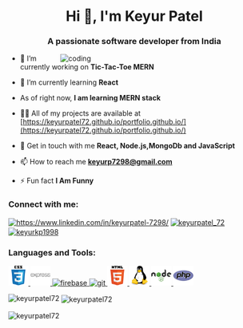 <h1 align="center">Hi 👋, I'm Keyur Patel</h1>
<h3 align="center">A passionate software developer from India</h3>

<img align="right" alt="coding" width="400" src="https://i2.wp.com/developers.giphy.com/branch/master/static/api-c99e353f761d318322c853c03ebcf21b.gif">


- 🔭 I’m currently working on **Tic-Tac-Toe MERN**

- 🌱 I’m currently learning **React**

- As of right now, **I am learning MERN stack**

- 👨‍💻 All of my projects are available at [https://keyurpatel72.github.io/portfolio.github.io/](https://keyurpatel72.github.io/portfolio.github.io/)

- 💬 Get in touch with me **React, Node.js,MongoDb and JavaScript**

- 📫 How to reach me **keyurp7298@gmail.com**

  

- ⚡ Fun fact **I Am Funny**

<h3 align="left">Connect with me:</h3>
<p align="left">
<a href="https://linkedin.com/in/https://www.linkedin.com/in/keyurpatel-7298/" target="blank"><img align="center" src="https://raw.githubusercontent.com/rahuldkjain/github-profile-readme-generator/master/src/images/icons/Social/linked-in-alt.svg" alt="https://www.linkedin.com/in/keyurpatel-7298/" height="30" width="40" /></a>
<a href="https://www.leetcode.com/keyurpatel_72" target="blank"><img align="center" src="https://raw.githubusercontent.com/rahuldkjain/github-profile-readme-generator/master/src/images/icons/Social/leet-code.svg" alt="keyurpatel_72" height="30" width="40" /></a>
<a href="https://auth.geeksforgeeks.org/user/keyurkp1998" target="blank"><img align="center" src="https://raw.githubusercontent.com/rahuldkjain/github-profile-readme-generator/master/src/images/icons/Social/geeks-for-geeks.svg" alt="keyurkp1998" height="30" width="40" /></a>
</p>

<h3 align="left">Languages and Tools:</h3>
<p align="left"> <a href="https://www.w3schools.com/css/" target="_blank" rel="noreferrer"> <img src="https://raw.githubusercontent.com/devicons/devicon/master/icons/css3/css3-original-wordmark.svg" alt="css3" width="40" height="40"/> </a> <a href="https://expressjs.com" target="_blank" rel="noreferrer"> <img src="https://raw.githubusercontent.com/devicons/devicon/master/icons/express/express-original-wordmark.svg" alt="express" width="40" height="40"/> </a> <a href="https://firebase.google.com/" target="_blank" rel="noreferrer"> <img src="https://www.vectorlogo.zone/logos/firebase/firebase-icon.svg" alt="firebase" width="40" height="40"/> </a> <a href="https://git-scm.com/" target="_blank" rel="noreferrer"> <img src="https://www.vectorlogo.zone/logos/git-scm/git-scm-icon.svg" alt="git" width="40" height="40"/> </a> <a href="https://www.w3.org/html/" target="_blank" rel="noreferrer"> <img src="https://raw.githubusercontent.com/devicons/devicon/master/icons/html5/html5-original-wordmark.svg" alt="html5" width="40" height="40"/> </a> <a href="https://www.linux.org/" target="_blank" rel="noreferrer"> <img src="https://raw.githubusercontent.com/devicons/devicon/master/icons/linux/linux-original.svg" alt="linux" width="40" height="40"/> </a> <a href="https://nodejs.org" target="_blank" rel="noreferrer"> <img src="https://raw.githubusercontent.com/devicons/devicon/master/icons/nodejs/nodejs-original-wordmark.svg" alt="nodejs" width="40" height="40"/> </a> <a href="https://www.php.net" target="_blank" rel="noreferrer"> <img src="https://raw.githubusercontent.com/devicons/devicon/master/icons/php/php-original.svg" alt="php" width="40" height="40"/> </a> </p>

<p><img align="left" src="https://github-readme-stats.vercel.app/api/top-langs?username=keyurpatel72&show_icons=true&locale=en&layout=compact" alt="keyurpatel72" /></p>

<p>&nbsp;<img align="center" src="https://github-readme-stats.vercel.app/api?username=keyurpatel72&show_icons=true&locale=en" alt="keyurpatel72" /></p>

<p><img align="center" src="https://github-readme-streak-stats.herokuapp.com/?user=keyurpatel72&" alt="keyurpatel72" /></p>
